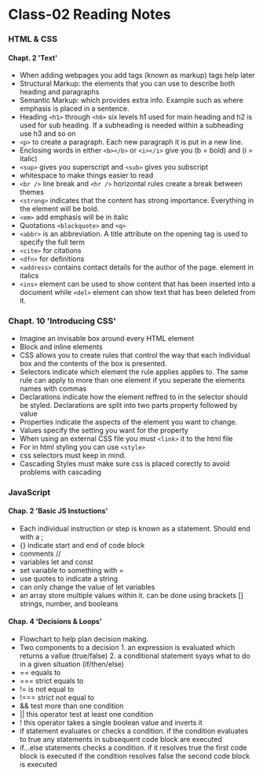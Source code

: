 # Class-02 Reading Notes
### HTML & CSS
#### Chapt. 2 'Text'
* When adding webpages you add tags (known as markup) tags help later
* Structural Markup: the elements that you can use to describe both heading and paragraphs
* Semantic Markup: which provides extra info. Example such as where emphasis is placed in a sentence.
* Heading ```<h1>``` through ```<h6>``` six levels h1 used for main heading and h2 is used for sub heading. If a subheading is needed within a subheading use h3 and so on
* ```<p>``` to create a paragraph. Each new paragraph it is put in a new line.
* Enclosing words in either ```<b></b>``` or ```<i></i>``` give you (b = bold) and (i = italic)
* ```<sup>``` gives you superscript and ```<sub>``` gives you subscript
* whitespace to make things easier to read
* ```<br />``` line break and ```<hr />``` horizontal rules create a break between themes
* ```<strong>``` indicates that the content has strong importance. Everything in the element will be bold.
* ```<em>``` add emphasis will be in italic
* Quotations ```<blockquote>``` and ```<q>```
* ```<abbr>``` is an abbreviation. A title attribute on the opening tag is used to specify the full term
* ```<cite>``` for citations
* ```<dfn>``` for definitions
* ```<address>``` contains contact details for the author of the page. element in italics
* ```<ins>``` element can be used to show content that has been inserted into a document while ```<del>``` element can show text that has been deleted from it.

### Chapt. 10 'Introducing CSS'
* Imagine an invisable box around every HTML element
* Block and inline elements
* CSS allows you to create rules that control the way that each individual box and the contents of the box is presented.
* Selectors indicate which element the rule applies applies to. The same rule can apply to more than one element if you seperate the elements names with commas
* Declarations indicate how the element reffred to  in the selector should be styled. Declarations are split into two parts property followed by value
* Properties indicate the aspects of the element you want to change.
* Values specify the setting you want for the property
* When using an external CSS file you must ```<link>``` it to the html file 
* For in html styling you can use ```<style>```
* css selectors must keep in mind. 
* Cascading Styles must make sure css is placed corectly to avoid problems with cascading

### JavaScript
#### Chap. 2 'Basic JS Instuctions'

* Each individual instruction or step is known as a statement. Should end with a ;
* {} indicate start and end of code block
* comments //
* variables let and const
* set variable to something with =
* use quotes to indicate a string
* can only change the value of let variables
* an array store multiple values within it. can be done using brackets []
strings, number, and booleans

#### Chap. 4 'Decisions & Loops'
* Flowchart to help plan decision making. 
* Two components to a decision 1. an expression is evaluated which returns a vallue (true/false) 2. a conditional statement syays what to do in a given situation (if/then/else)
* == equals to
* === strict equals to 
* != is not equal to
* !=== strict not equal to
* && test more than one condition
* || this operator test at least one condition
* ! this operator takes a single boolean value and inverts it
* if statement evaluates or checks a condition. if the condition evaluates to true any statements in subsequent code block are executed
*  if...else statements checks a condition. if it resolves true the first code block is executed if the condition resolves false the second code block is executed

